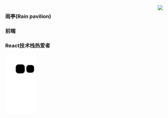 <img align="right" src="https://github-readme-stats.vercel.app/api?username=Rain-Pavilion&show_icons=true&icon_color=CE1D2D&text_color=718096&bg_color=ffffff&hide_title=true" />

###  雨亭(Rain pavilion)
###  前端
###  React技术栈热爱者

<!--
**Rain-Pavilion/Rain-Pavilion** is a ✨ _special_ ✨ repository because its `README.md` (this file) appears on your GitHub profile.

Here are some ideas to get you started:

- 🔭 I’m currently working on ...
- 🌱 I’m currently learning ...
- 👯 I’m looking to collaborate on ...
- 🤔 I’m looking for help with ...
- 💬 Ask me about ...
- 📫 How to reach me: ...
- 😄 Pronouns: ...
- ⚡ Fun fact: ...
-->


![Snake](https://github.com/Rain-Pavilion/Rain-Pavilion/blob/snake/github-contribution-grid-snake.svg?raw=true)

